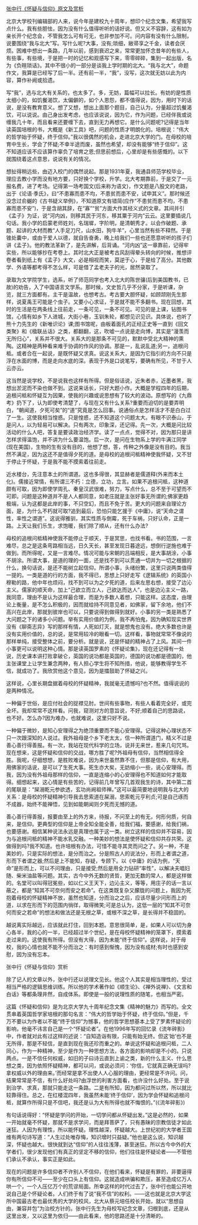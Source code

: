 [张中行《怀疑与信仰》原文及赏析](https://www.vrrw.net/wx/8814.html)

北京大学校刊编辑部的人来，说今年是建校九十周年，想印个纪念文集，希望我写点什么。我有些胆怯，因为没有什么值得听听的话好说。但又义不容辞，这有如为亲长开个纪念会，不管我怎么可有可无，也非参加不可。问内容有没有什么限制，说要围绕“我与北大”写。写什么呢?大事，没有;琐细，敝帚享之千金，读者会厌烦。困难中想出一条路，几年以前，感到衰迟之来，常常更加怀念昔年的有些人，有些事，有些境，于是把一时的记忆和观感写下来，零零碎碎，集到一起出版，名为《负暄琐话》。其中不很小的一部分是谈我上学时期的北大。“我与北大”，命题作文，我算是已经写了后一半。还有前一半，“我”，没写，这次就无妨以此为内容，算作补阙或拾遗。

写“我”，选与北大有关系的，也太多了。多，无妨，篇幅可以拉长。有妨的是性质太细小的，如饥餐渴饮，太偏僻的，如个人恩怨，都不值得说，因为，用时下的话说，是没有教育意义。想了又想，想出上面那个题目，自己认为，分量超过饥餐渴饮，可以说说。由己身出发考虑，也应该说说，因为它，作为问题，已经伴我或说缠我几十年，而且看来还要缠下去，直到无力再想它。是什么问题呢?记得是当年读英国培根的书，大概是《新工具》吧，问题的性质才明朗化的。培根说：“伟大的哲学始于怀疑，终于信仰。”我以很偶然的机会，走进北京大学的门。在母校的培育中生长，学会了怀疑;不幸半途而废，虽然也希望，却没有能够“终于信仰”。这不知道应该不应该算作辜负了培育之恩;但思前想后，心里却是有些感慨的。以下就围绕着这点意思，说说有关的情况。



想扯得稍远些，由迈入校门的偶然说起。那是1931年夏，我通县师范学校毕业，理应去教小学而没有地方要，只好换个学校，升学。北大考期靠前，于是交了一元报名费，进了考场。记得第一场考国文(后来称为语文)，作文题是八股文的老路，出于《论语·季氏》，曰“不患寡而患不均，不患贫而患不安，试申其义”。那时候还没念过俞樾的《古书疑义举例》，不知道原文有错简(应作“不患贫而患不均，不患寡而患不安”)，于是含胡其辞，在“寡”“贫”方面大作其经义式的文章。其间并引《孟子》为证，说“河内凶，则移其民于河东，移其粟于河内”云云。这里要插说几句话。我小学的启蒙老师姓刘，名瑞墀，字阶明，是清朝秀才。以会作破题、承题、起讲的大材而教“人手足刀尺，山水田，狗牛羊”，心里当然有些不释然。于是锥处囊中，或由于爱人以德，就自告奋勇，晚上给我们一些也还愿意听听的孩子们讲《孟子》。他的教法革新了，是先讲解，后背诵。“河内凶”这一章靠前，记得牢实些，所以能够抄在考卷上。其时北大正是被考古风刮得晕头转向的时候，推想评卷者看到纸上有《孟子》大文，必是相视而笑，莫逆于心，于是给了高分。其他数学、外语等都考得不怎么样，可是借了孟老夫子的光，居然录取了。

录取为文学院学生，选系，听了师范同学也考入北大的陈世骧(后到美国教书，已故)的劝告，入了中国语言文学系。那时候，文史哲几乎不分家，于是听课，杂览，就三方面都有。主干是温故，也想考古。考古要大胆怀疑，如顾颉刚先生那样，说夏禹王可能是个虫子。又要小心求证，于是就不能不多翻书。现在回想，其时的生活是在两条线上往前走，一条可见，一条不可见。可见的是上课，钻图书馆，心情有如乡下人进城，大街小巷，玉钏朱轮，都想见识见识。具体说，也听了熊十力先生的《新唯识论》课;图书馆呢，由板着面孔的正经正史等一直到《回文类聚》和《楹联丛话》之类，都翻翻，这，吹嘘一点说是走向博，其实是“漫羡而无所归心”，关系并不很大。关系大的是那条不可见的，默默中受北大精神的熏陶。这精神是两种看来难于协调的作风的协调。那是一，乱说乱道;另一，追根问柢。或者合在一起说，是既怀疑又求真。说这关系大，是因为它指引的方向不只是浮在水面的博，而是走向水底的深。表现于外是口说笔写，要确有所见，不甘于人云亦云。

这当然是说学校，不是说我也这样有所得。但是俗话说，近朱者赤，近墨者黑，我想出淤泥而不染也做不到。这说来话长，只好大题小作。大概是学程四年的后期，追根问柢和怀疑互为因果，使我的兴趣或说思想有了较大的波动。原想写的《九鼎考》扔下了，认为即使考清楚了，与现在又有什么关系?重要而迫切的是要弄明白，“朝闻道，夕死可矣”的“道”究竟是怎么回事。说通俗点是怎样活才不是白白过了一生。这使我相当惶惑。只是惶惑，还不知道这个问题太大。有眼不识泰山，于是问人，以为轻易可以解决。只有两次，印象深，还记得。先一次，大概是问比较活动的什么人吧，答复是要读政治经济学。读了一点点，觉得不对，因为那只是讲怎样求得温饱，并不讲为什么要温饱。后一次，是问在生物系上学的牛满江同学(现在美国)，生物的生有没有目的，他想了想，答，传种之外像是没有目的。我当然不满足，因为这还不是值得夕死的道。是母校的追根问柢精神使我怀疑，又不甘于停止于怀疑，于是我不能不摸索着往前走。

近水楼台，先注意本土的所谓道。这也多得很，其显赫者是儒道释(外来而本土化)。儒接近常情，有所谓三不朽：立德，立功，立言。如果不追根问柢，这种道颇有可取，因为即使学周孔、秦皇汉武很难，努力，写点什么，总不至于可望而不可即。问题是这种道并不是人人都同意，如老庄就是主张好事无所谓的;佛家更趋极端，认为这都是此岸的事，不只空幻，而且不免于苦。更大的问题来自理论方面，是，为什么不朽就可取?追到最后，恐怕只能乞援于《中庸》，说“天命之谓性，率性之谓道”。这说得雅驯，其实性质与倒霉，死于车祸，只好认命，正是一路。上天让我们乐生，求饱暖，我们除了顺从，还有什么办法?

母校的追根问柢精神使我不能停止于顺天，于是冥思，也找书看。书的范围，一言难尽，总之是这条弯路相当远，日久天长，甚至发现日暮途远，想倒行逆施也难于做到。而所得呢，又是一言难尽。情况可能与宋朝的吕端相反，是大事胡涂，小事不胡涂。所谓大事，是道的理的一面，还是找不到可以贯通一切并为一切之根据的什么，换句话说，是还不能树立起信仰。所谓小事，头绪纷繁，这里只说两类值得一提的。一类是道的行的方面，我不得已，思想上只好走写《逻辑系统》的英国小穆勒的路，他中年也烦闷，找不到可以为之夕死的道，后来左思右想，接受了边沁主义。儒家的顺天命，加上“己欲立而立人，己欲达而达人”，也是边沁主义一路，我同意，理由不是认为这样最合理，而是为多数人着想，只能这样。这态度，由理论上衡量，是不怎么积极的，因而就给持不同意见者，如佛家，留下余地，他们不高兴在此岸，那就到彼岸也可以，只要说得到做得到就好。小事的另一类是熟悉了大问题之下的诸多小问题。举有实用价值的为例，我不再怕鬼，因为确知现实世界没有《聊斋志异》写的那样有情，人死如灯灭，就是想鬼也没有。绝大多数也许是没有实用价值的，总的说，是常用较冷的眼看一切。这样看，事物就常常不像说的那样单纯，接受整体之前，要分析。就是说，还是怀疑的精神占了上风。其间一件小事更可以说明这种心情。那是读英国罗素的《怀疑论集》，现在还记得有一处说，历史课本讲打败拿破仑，英国的说功都是英国的，德国的说功都是德国的，他主张课堂上让学生兼念两种，有人担心学生将不知所措，他说，能够教得学生不信，就成功了。我欣赏他这个意见，因为是擂鼓助了怀疑之兴。

这样说，心里长期盘据着母校的怀疑精神，我就毫无遗憾吗?也不然。值得说说的是两种情况。

一种偏于世俗，是应付社会的捉襟见肘。世间有些事物，有些人看着完全好，或完全坏。我却常常不这样看。问我，窥测对方的意旨说，不好;顺着自己的思路说，也不好。怎么办?因为难办，也就难说，这里只好不说。

一种偏于微妙，是知心安理得之为绝顶重要而不能心安理得。记得这种心理状态不只一次跟深知的人说过。我外祖母是个乡下老太太，信一种所谓道门，精义不过是善心善行得善报。有一次，我站在现代科学的立场，说并无来世，惹来几句咒骂。现在想来，这是怀疑和信仰的交战，哪方胜了呢?外祖母有信仰，当然相信得全胜。我呢，仔细想想，是胜败难说，因为来世虽然靠不住，但那是信仰，有大用，用佛家的话说，是可以了生死大事。死生亦大矣，无妨缩小一些，说心安理得。而我，因为没有外祖母那样的信仰，一直是连缩小的心安理得也不知道如何才能取得。细想起来，这心情是有些苦的，记得前几年曾写几首观我生的诗，其中第二首的尾联是：“屎溺乾元参欲透，玄功尚阙祖师禅。”这可以最简要地说明我与北大的关系：是母校的怀疑精神引导我去思索道在屎溺，思索乾元亨利贞;可是自己琢而不成器，始终不能禅悟，见到如能朝闻则夕死而无憾的道。

善心善行得善报，报要由至上的外方来，待报，不问至上的有无，何形何质，何自来，是信仰。更典型的信仰是上帝全知全能全善，给我们福，要感谢，给我们祸，也要感谢。相信某种说法永远是真理也属于这一类。树立这样的信仰并不容易，因为与追根问柢的精神不能水乳交融。一种美妙的想法是使怀疑和信仰共存共荣。这做得到吗?我不知道。也许培根有办法，可惜不能寻其灵而问之了。另一种，不是美妙的，只是实际的想法，是分而治之。分是照古人的说法分，形而上者谓之道，形而下者谓之器;然后是上不能知，存疑，专顾下。以《中庸》的话为例，“天命”是形而上，可以不问理由，只是接受;然后是用全力钻研“率性”，以解决夫唱妇随、柴米油盐等问题。其实，古今中外无数的贤哲，更加无数的常人，都是这样做的。名堂可以叫得冠冕些，如以仁义王天下，边沁主义，等等，用庄子的话一言以蔽之，都是“知其不可奈何而安之若命”。在这类既复杂又朦胧的问题上，我因为死抱着母校的怀疑精神不放，虽然也知道，分而治之之后，应该尽量少问形而上的道，以求在形而下的范围内徜徉，取得微笑;可是总认为，这低一层的“知其不可奈何而安之若命”的想法和做法还是无根之草，或根不深之草，是长得并不稳固的。

越说离实际越远，应该就此打住，回到本题。意思很简单，是，如果人可以切为身心各半，我的心的一半，已经超过半个世纪，是在母校怀疑精神的笼罩下，摸索着走过来的。这使我有所得。但没有大得，因为未能“终于信仰”。这样说，对于母校，我的心情也就不能不分而治之：有时感到惭愧，因为没有成材;有时也感到安慰，因为没有忘本。

张中行《怀疑与信仰》赏析

除了记人的文章以外，张中行还以说理文见长。他这个人其实是相当理性的，受过相当严格的逻辑思维训练。所以他的学术著作如《顺生论》、《禅外说禅》、《文言和白话》等都条理井然，自成体系。即使是一般的说理性质的随笔，也相当严密。

这篇《怀疑和信仰》是为北京大学九十周年纪念文集《精神的魅力》而写的。全文贯串着英国哲学家培根的那句名言：“伟大的哲学始于怀疑，终于信仰。”但是，千万不要以为作者以不能“终于信仰”为憾事，他的哲学思想基本上受了罗素怀疑论的影响，他毫不讳言自己是一个“怀疑论者”。在他1996年写的回忆录《流年碎影》中，作者就对此有过这样的述说：“自知造诣有限，只能有始无终。但这‘始’也不是无所得，那是不轻信，是直到现在我还珍而重之的。单说这怀疑和追根问柢，二人同心，作为一种精神，至少是作为一种思想方法，各方面的影响却是不小的。只说两点。一是不信任何权威，如旧的子曰诗云直到上谕之类，新的什么主义、什么思想之类，因为依照怀疑精神，都可以问，或说必须问：‘你信，它就真正确无误吗?拿权威以外的理由来。’而经常是拿不出使人人心服的理由，更经常是不许问。问，结果常常是不信，有什么好处吗?由浮世的利害方面看，也许没什么好处。至于说到治学、求真，那就只能走这一条路。二是有所知，因为都问过所以然，所以就比较靠得住。总之，在红楼混四年，我虽然未能‘终于信仰’，因为学会怀疑和追根问柢，就算作所得只是不信吧，我还是认为大有所得也就不悔恨的。”(《流年碎影》)

有句话说得好：“怀疑是学问的开始，一切学问都从怀疑出发。”这是必然的，如果一开始就毫不怀疑，那就不是求学问，而是拜菩萨了，只有愚昧的宗教信徒才如此迷狂。人因为有理性，所以能怀疑。理性越深，怀疑越大。上世纪初的大学者王国维有两句诗写道：“人生过处唯存悔，知识增时只益疑。”他也是这么说，知识越深，怀疑也越大。很快就到达“信仰”的人往往浅薄，甚至迷狂。所以古今中外的大学者们，很少发现他们有真正的坚定不移的信仰，他们往往是怀疑论者——不管他们承认不承认，事实正是如此。

现在的问题是许多信仰者不许别人不信仰，在他们看来，怀疑是有罪的，非要逼得你有所信仰不可——至少在口头上有信仰。这就造成哄骗和欺压，甚至造成亿万人哄一个，一个人压亿万个的荒谬局面。所幸这样的时代过去了，张中行也能公开地说自己是个怀疑论者。人们终于有了说“我不信”的权利。——这也就是北京大学这所中国最古老也最优秀的大学的校风，北大从蔡元培任校长开始，就以“思想自由，兼容并包”为治校方针的。张中行先生为母校写纪念文章，归根到底，还是从这里出发，又以这里为依归——由此看来，他的思路还是十分清晰的。

